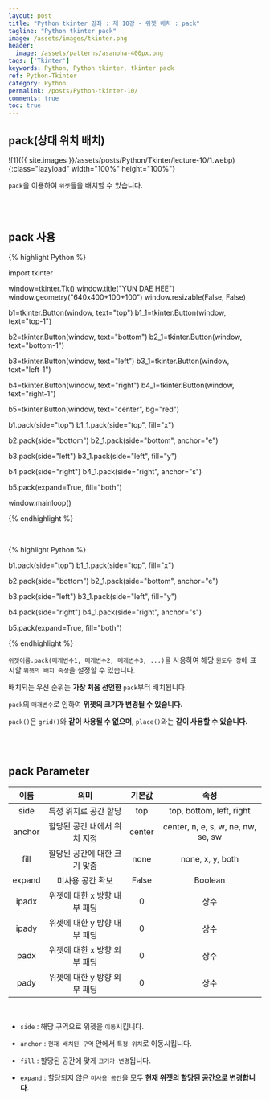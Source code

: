 ```yaml
---
layout: post
title: "Python tkinter 강좌 : 제 10강 - 위젯 배치 : pack"
tagline: "Python tkinter pack"
image: /assets/images/tkinter.png
header:
  image: /assets/patterns/asanoha-400px.png
tags: ['Tkinter']
keywords: Python, Python tkinter, tkinter pack
ref: Python-Tkinter
category: Python
permalink: /posts/Python-tkinter-10/
comments: true
toc: true
---
```


## pack(상대 위치 배치)

![1]({{ site.images }}/assets/posts/Python/Tkinter/lecture-10/1.webp){:class="lazyload" width="100%" height="100%"}

`pack`을 이용하여 `위젯`들을 배치할 수 있습니다.

<br>
<br>

## pack 사용

{% highlight Python %}

import tkinter

window=tkinter.Tk()
window.title("YUN DAE HEE")
window.geometry("640x400+100+100")
window.resizable(False, False)

b1=tkinter.Button(window, text="top")
b1_1=tkinter.Button(window, text="top-1")

b2=tkinter.Button(window, text="bottom")
b2_1=tkinter.Button(window, text="bottom-1")

b3=tkinter.Button(window, text="left")
b3_1=tkinter.Button(window, text="left-1")

b4=tkinter.Button(window, text="right")
b4_1=tkinter.Button(window, text="right-1")

b5=tkinter.Button(window, text="center", bg="red")

b1.pack(side="top")
b1_1.pack(side="top", fill="x")

b2.pack(side="bottom")
b2_1.pack(side="bottom", anchor="e")

b3.pack(side="left")
b3_1.pack(side="left", fill="y")

b4.pack(side="right")
b4_1.pack(side="right", anchor="s")

b5.pack(expand=True, fill="both")

window.mainloop()

{% endhighlight %}

<br>

{% highlight Python %}

b1.pack(side="top")
b1_1.pack(side="top", fill="x")

b2.pack(side="bottom")
b2_1.pack(side="bottom", anchor="e")

b3.pack(side="left")
b3_1.pack(side="left", fill="y")

b4.pack(side="right")
b4_1.pack(side="right", anchor="s")

b5.pack(expand=True, fill="both")

{% endhighlight %}

`위젯이름.pack(매개변수1, 매개변수2, 매개변수3, ...)`을 사용하여 해당 `윈도우 창`에 표시할 `위젯의 배치 속성`을 설정할 수 있습니다.

배치되는 우선 순위는 **가장 처음 선언한** `pack`부터 배치됩니다.

`pack`의 `매개변수`로 인하여 **위젯의 크기가 변경될 수 있습니다.**

`pack()`은 `grid()`와 **같이 사용될 수 없으며**, `place()`와는 **같이 사용할 수 있습니다.**

<br>
<br>

## pack Parameter

|  이름  |             의미             | 기본값 |                속성                |
|:------:|:----------------------------:|:------:|:----------------------------------:|
|  side  |     특정 위치로 공간 할당    |   top  |      top, bottom, left, right      |
| anchor | 할당된 공간 내에서 위치 지정 | center | center, n, e, s, w, ne, nw, se, sw |
|  fill  |  할당된 공간에 대한 크기 맞춤  |  none  |          none, x, y, both          |
| expand |       미사용 공간 확보       |  False |               Boolean               |
|  ipadx | 위젯에 대한 x 방향 내부 패딩 |    0   |                상수                |
|  ipady | 위젯에 대한 y 방향 내부 패딩 |    0   |                상수                |
|  padx  | 위젯에 대한 x 방향 외부 패딩 |    0   |                상수                |
|  pady  | 위젯에 대한 y 방향 외부 패딩 |    0   |                상수                |

<br>

* `side` : 해당 구역으로 위젯을 `이동`시킵니다.

* `anchor` : `현재 배치된 구역` 안에서 `특정 위치`로 이동시킵니다.

* `fill` : 할당된 공간에 맞게 `크기가 변경`됩니다.

* `expand` : 할당되지 않은 `미사용 공간`을 모두 **현재 위젯의 할당된 공간으로 변경합니다.**
